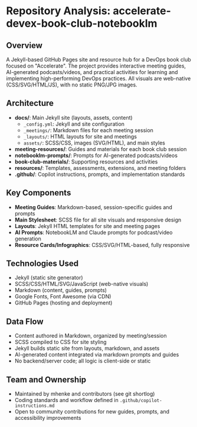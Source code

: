 # Repository Analysis: accelerate-devex-book-club-notebooklm

## Overview

A Jekyll-based GitHub Pages site and resource hub for a DevOps book club focused on "Accelerate". The project provides interactive meeting guides, AI-generated podcasts/videos, and practical activities for learning and implementing high-performing DevOps practices. All visuals are web-native (CSS/SVG/HTML/JS), with no static PNG/JPG images.

## Architecture

- **docs/**: Main Jekyll site (layouts, assets, content)
  - `_config.yml`: Jekyll and site configuration
  - `_meetings/`: Markdown files for each meeting session
  - `_layouts/`: HTML layouts for site and meetings
  - `assets/`: SCSS/CSS, images (SVG/HTML), and main styles
- **meeting-resources/**: Guides and materials for each book club session
- **notebooklm-prompts/**: Prompts for AI-generated podcasts/videos
- **book-club-materials/**: Supporting resources and activities
- **resources/**: Templates, assessments, extensions, and meeting folders
- **.github/**: Copilot instructions, prompts, and implementation standards

## Key Components

- **Meeting Guides**: Markdown-based, session-specific guides and prompts
- **Main Stylesheet**: SCSS file for all site visuals and responsive design
- **Layouts**: Jekyll HTML templates for site and meeting pages
- **AI Prompts**: NotebookLM and Claude prompts for podcast/video generation
- **Resource Cards/Infographics**: CSS/SVG/HTML-based, fully responsive

## Technologies Used

- Jekyll (static site generator)
- SCSS/CSS/HTML/SVG/JavaScript (web-native visuals)
- Markdown (content, guides, prompts)
- Google Fonts, Font Awesome (via CDN)
- GitHub Pages (hosting and deployment)

## Data Flow

- Content authored in Markdown, organized by meeting/session
- SCSS compiled to CSS for site styling
- Jekyll builds static site from layouts, markdown, and assets
- AI-generated content integrated via markdown prompts and guides
- No backend/server code; all logic is client-side or static

## Team and Ownership

- Maintained by mhenke and contributors (see git shortlog)
- Coding standards and workflow defined in `.github/copilot-instructions.md`
- Open to community contributions for new guides, prompts, and accessibility improvements
